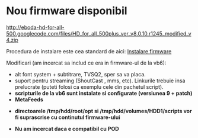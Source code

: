# Nou firmware disponibil #

http://eboda-hd-for-all-500.googlecode.com/files/HD_for_all_500plus_ver_v8.0.10.r1245_modified_v4.zip

Procedura de instalare este cea standard de aici: [Instalare firmware](fw_install.md)

Modificari (am incercat sa includ ce era in firmware-ul de la vb6):
  * alt font system + subtitrare, TVSQ2, sper sa va placa.
  * suport pentru streaming (ShoutCast , mms, etc). Linkurile trebuie insa prelucrate (puteti folosi ca exemplu cele din pachetul script).
  * **scripturile de la vb6 sunt instalate si configurate (versiunea 9 + patch)**
  * **MetaFeeds**

- **directoarele /tmp/hdd/root/opt si /tmp/hdd/volumes/HDD1/scripts vor fi suprascrise cu continutul firmware-ului**

- **Nu am incercat daca e compatibil cu POD**